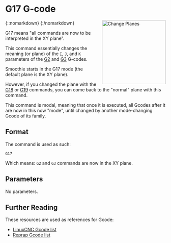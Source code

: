 # G17 G-code

{::nomarkdown}
<a href="/images/plane-change.png">
  <img src="/images/plane-change.png" alt="Change Planes" width="200" height="200" style="float: right; margin-left: 1rem;"/>
</a>
{:/nomarkdown}

G17 means "all commands are now to be interpreted in the XY plane".

This command essentially changes the meaning (or plane) of the `I`, `J`, and `K` parameters of the [G2](g2) and [G3](g3) G-codes.

Smoothie starts in the G17 mode (the default plane is the XY plane).

However, if you changed the plane with the [G18](g18) or [G19](g19) commands, you can come back to the "normal" plane with this command.

This command is modal, meaning that once it is executed, all Gcodes after it are now in this now "mode", until changed by another mode-changing Gcode of its family.

## Format

The command is used as such:

```
G17
```

Which means: `G2` and `G3` commands are now in the XY plane.

## Parameters

No parameters.

## Further Reading

These resources are used as references for Gcode:

- [LinuxCNC Gcode list](http://linuxcnc.org/docs/html/gcode.html)
- [Reprap Gcode list](http://reprap.org/wiki/G-code)
